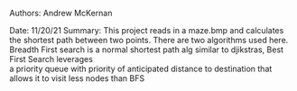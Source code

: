 Authors: Andrew McKernan

Date: 11/20/21
Summary: This project reads in a maze.bmp and calculates the shortest path between two points. There are two algorithms
used here. Breadth First search is a normal shortest path alg similar to djikstras, Best First Search leverages          
a priority queue with priority of anticipated distance to destination that allows it to visit less nodes than BFS

